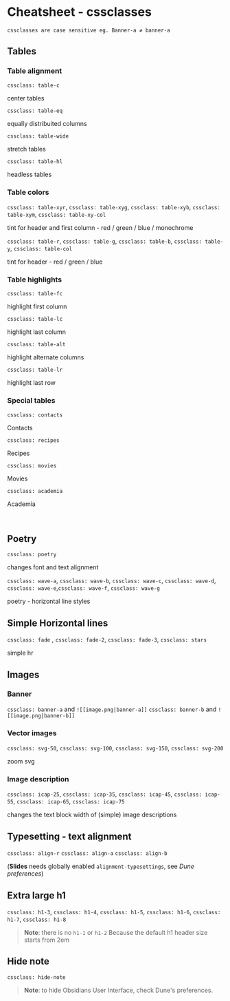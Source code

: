 # Cheatsheet - cssclasses
```
cssclasses are case sensitive eg. Banner-a ≠ banner-a
```

## Tables

### Table alignment

`cssclass: table-c`

center tables

`cssclass: table-eq`

equally distribuited columns

`cssclass: table-wide` 

stretch tables

`cssclass: table-hl` 

headless tables

### Table colors
`cssclass: table-xyr`, `cssclass: table-xyg`, `cssclass: table-xyb`, `cssclass: table-xym`, `cssclass: table-xy-col`

tint for header and first column - red / green / blue / monochrome


`cssclass: table-r`, `cssclass: table-g`, `cssclass: table-b`, `cssclass: table-y`, `cssclass: table-col`

tint for header - red / green / blue



### Table highlights

`cssclass: table-fc`

highlight first column

`cssclass: table-lc`

highlight last column

`cssclass: table-alt`

highlight alternate columns

`cssclass: table-lr`

highlight last row


### Special tables
`cssclass: contacts` 

Contacts

`cssclass: recipes` 

Recipes
 
`cssclass: movies`

Movies

`cssclass: academia`

Academia

<br>

## Poetry

`cssclass: poetry`

changes font and text alignment

`cssclass: wave-a`, `cssclass: wave-b`, `cssclass: wave-c`, `cssclass: wave-d`, `cssclass: wave-e`,`cssclass: wave-f`, `cssclass: wave-g`

poetry - horizontal line styles

## Simple Horizontal lines

`cssclass: fade` , `cssclass: fade-2`, `cssclass: fade-3`, `cssclass: stars` 

simple hr

## Images

### Banner
`cssclass: banner-a` and `![[image.png|banner-a]]`
`cssclass: banner-b` and `![[image.png|banner-b]]`

### Vector images

`cssclass: svg-50`, `cssclass: svg-100`, `cssclass: svg-150`, `cssclass: svg-200`

zoom svg

### Image description
`cssclass: icap-25`, `cssclass: icap-35`, `cssclass: icap-45`, `cssclass: icap-55`, `cssclass: icap-65`, `cssclass: icap-75`

changes the text block width of (simple) image descriptions

## Typesetting - text alignment

`cssclass: align-r`
`cssclass: align-a`
`cssclass: align-b`

(**Slides** needs globally enabled `alignment-typesettings`, see *Dune preferences*)

## Extra large h1
`cssclass: h1-3`, `cssclass: h1-4`, `cssclass: h1-5`, `cssclass: h1-6`, `cssclass: h1-7`, `cssclass: h1-8`     

>**Note**: there is no `h1-1` or `h1-2` Because the default h1 header size starts from 2em

## Hide note
`cssclass: hide-note`

>**Note**: to hide Obsidians User Interface, check Dune's preferences.
